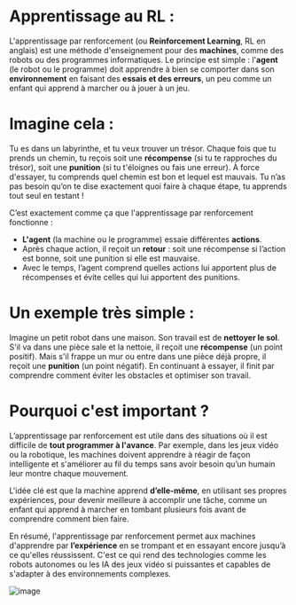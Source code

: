 # Apprentissage au RL : 

L'apprentissage par renforcement (ou **Reinforcement Learning**, RL en anglais) est une méthode d'enseignement pour des **machines**, comme des robots ou des programmes informatiques. Le principe est simple : l'**agent** (le robot ou le programme) doit apprendre à bien se comporter dans son **environnement** en faisant des **essais et des erreurs**, un peu comme un enfant qui apprend à marcher ou à jouer à un jeu.

# Imagine cela :
Tu es dans un labyrinthe, et tu veux trouver un trésor. Chaque fois que tu prends un chemin, tu reçois soit une **récompense** (si tu te rapproches du trésor), soit une **punition** (si tu t'éloignes ou fais une erreur). À force d'essayer, tu comprends quel chemin est bon et lequel est mauvais. Tu n’as pas besoin qu’on te dise exactement quoi faire à chaque étape, tu apprends tout seul en testant !

C’est exactement comme ça que l'apprentissage par renforcement fonctionne :

- **L'agent** (la machine ou le programme) essaie différentes **actions**.
- Après chaque action, il reçoit un **retour** : soit une récompense si l’action est bonne, soit une punition si elle est mauvaise.
- Avec le temps, l’agent comprend quelles actions lui apportent plus de récompenses et évite celles qui lui apportent des punitions.

# Un exemple très simple :
Imagine un petit robot dans une maison. Son travail est de **nettoyer le sol**. S'il va dans une pièce sale et la nettoie, il reçoit une **récompense** (un point positif). Mais s'il frappe un mur ou entre dans une pièce déjà propre, il reçoit une **punition** (un point négatif). En continuant à essayer, il finit par comprendre comment éviter les obstacles et optimiser son travail.

# Pourquoi c'est important ?
L’apprentissage par renforcement est utile dans des situations où il est difficile de **tout programmer à l'avance**. Par exemple, dans les jeux vidéo ou la robotique, les machines doivent apprendre à réagir de façon intelligente et s'améliorer au fil du temps sans avoir besoin qu’un humain leur montre chaque mouvement.

L'idée clé est que la machine apprend **d’elle-même**, en utilisant ses propres expériences, pour devenir meilleure à accomplir une tâche, comme un enfant qui apprend à marcher en tombant plusieurs fois avant de comprendre comment bien faire.

En résumé, l'apprentissage par renforcement permet aux machines d'apprendre par **l’expérience** en se trompant et en essayant encore jusqu’à ce qu'elles réussissent. C'est ce qui rend des technologies comme les robots autonomes ou les IA des jeux vidéo si puissantes et capables de s'adapter à des environnements complexes.


![image](https://github.com/user-attachments/assets/3298ae14-bc00-4e33-a705-5d92a6223f46)
